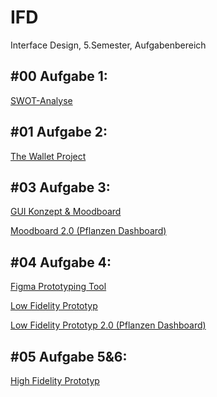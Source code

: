 # IFD
<p>Interface Design, 5.Semester, Aufgabenbereich</p>
<h2>#00 Aufgabe 1:</h2>
<a href="https://xd.adobe.com/view/d75505a8-0ff7-4590-8c1f-0198ce0ef607-8206/?fullscreen&hints=off">SWOT-Analyse</a>

<h2>#01 Aufgabe 2:</h2> 
<a href="https://github.com/isabels99/IFD/blob/main/The%20Wallet%20Project%20.pdf">The Wallet Project</a>

<h2>#03 Aufgabe 3:</h2> 
<a href="https://github.com/isabels99/IFD/blob/bb7ef5a41c4194a801c3793cc62a7945204a49ca/GUI%20Konzept%20und%20Moodboard.pdf">GUI Konzept & Moodboard</a>
<p><a href="https://github.com/isabels99/IFD/blob/bb7ef5a41c4194a801c3793cc62a7945204a49ca/GUI%20Konzept%20und%20Moodboard.pdf">Moodboard 2.0 (Pflanzen Dashboard)</a></p>

<h2>#04 Aufgabe 4:</h2> 
<a href="/Figma_von_Isabel_Schindler.pdf">Figma Prototyping Tool</a>
<p><a href="https://github.com/isabels99/IFD/blob/1ff92ca01016807333ae4f97f905d50cd89290fc/Low%20Fid%20Prototyp.png">Low Fidelity Prototyp</a></p>
<a href="">Low Fidelity Prototyp 2.0 (Pflanzen Dashboard)</a>

<h2>#05 Aufgabe 5&6:</h2> 
<a href="https://xd.adobe.com/view/c20ef89b-f6ac-4e6b-a39f-c4ddac692850-975d/?fullscreen&hints=off">High Fidelity Prototyp</a>
